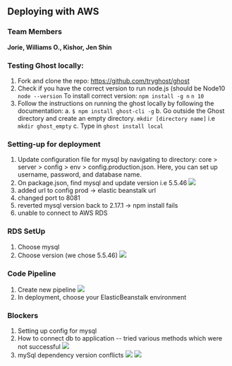 ## Deploying with AWS
### Team Members
**Jorie, Williams O., Kishor, Jen Shin**

### Testing Ghost locally:
1.	Fork and clone the repo: https://github.com/tryghost/ghost
2.	Check if you have the correct version to run node.js (should be Node10
`node --version`
To install correct version: 
```npm install -g n```
```n 10```
3.	Follow the instructions on running the ghost locally by following the documentation:
a.	```$ npm install ghost-cli -g```
b.	Go outside the Ghost directory and create an empty directory.
```mkdir [directory name]``` i.e ```mkdir ghost_empty```
c.	Type in ```ghost install local```
### Setting-up for deployment
1.	Update configuration file for mysql by navigating to directory: core > server > config > env > config.production.json. Here, you can set up username, password, and database name.
2.	On package.json, find mysql and update version i.e 5.5.46
![](./images.config.png)
3. added url to config prod -> elastic beanstalk url
4. changed port to 8081
5. reverted mysql version back to 2.17.1 -> npm install fails
6. unable to connect to AWS RDS

### RDS SetUp
1. Choose mysql
2. Choose version (we chose 5.5.46)
![](./images/rdsSetup.png)

### Code Pipeline
1. Create new pipeline
![](./images/pipeline.png)
2. In deployment, choose your ElasticBeanstalk environment

### Blockers
1. Setting up config for mysql
2. How to connect db to application -- tried various methods which were not successful
![](./images/pipelineError.png)
3. mySql dependency version conflicts
![](./images/prod.png)
![](./images/prodError.png)

